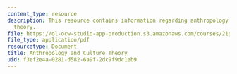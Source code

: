 ```yaml
---
content_type: resource
description: This resource contains information regarding anthropology and culture
  theory.
file: https://ol-ocw-studio-app-production.s3.amazonaws.com/courses/21g-035-topics-in-culture-and-globalization-fall-2003/f3ef2e4a0281d5826a9f2dc9f9dc1eb9_MIT21G_035F03_l04.pdf
file_type: application/pdf
resourcetype: Document
title: Anthropology and Culture Theory
uid: f3ef2e4a-0281-d582-6a9f-2dc9f9dc1eb9
---
```

